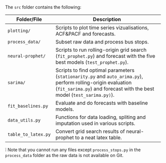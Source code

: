 The `src` folder contains the following:

| Folder/File               | Description |
|---------------------------|-------------|
| `plotting/`               | Scripts to plot time series vizualisations, ACF&PACF and forecasts. |
| `process_data/`           | Subset raw data and process bus stops. |
| `neural-prophet/`         | Scripts to run rolling-origin grid search (`fit_prophet.py`) and forecast with the five best models (`test_prophet.py`). |
| `sarima/`         | Scripts to find optimal parameters (`stationarity.py` and `auto_arima.py`), perform rolling-origin evaluation (`fit_sarima.py`) and forecast with the best model (`test_sarima.py)`).|
| `fit_baselines.py`         | Evaluate and do forecasts with baseline models. |
| `data_utils.py`         | Functions for data loading, spliting and imputation used in various scripts.|
| `table_to_latex.py`         | Convert grid search results of neural-prophet to a neat latex table.|

❕ Note that you cannot run any files except `process_stops.py` in the `process_data` folder as the raw data is not available on Git.